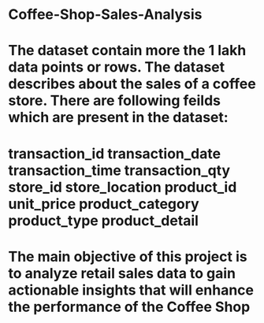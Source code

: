# Coffee-Shop-Sales-Analysis
# The dataset contain more the 1 lakh data points or rows. The dataset describes about the sales of a coffee store. There are following feilds which are present in the dataset:
# transaction_id	transaction_date	transaction_time	transaction_qty	store_id	store_location	product_id	unit_price	product_category	product_type	product_detail
# The main objective of this project is to analyze retail sales data to gain actionable insights that will enhance the performance of the Coffee Shop
